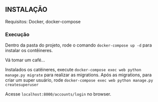 ## INSTALAÇÃO

Requisitos: Docker, docker-compose

### Execução

Dentro da pasta do projeto, rode o comando `docker-compose up -d` para instalar os contêineres. 

Vá tomar um café...

Instalados os catêineres, execute `docker-compose exec web python manage.py migrate` para realizar as migrations. Após as migrations, para criar um super usuário, rode `docker-compose exec web python manage.py createsuperuser`

Acesse `localhost:8000/accounts/login` no browser.